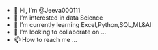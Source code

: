 - 👋 Hi, I’m @Jeeva000111
- 👀 I’m interested in data Science  
- 🌱 I’m currently learning Excel,Python,SQL,ML&AI
- 💞️ I’m looking to collaborate on ...
- 📫 How to reach me ...

<!---
Jeeva000111/Jeeva000111 is a ✨ special ✨ repository because its `README.md` (this file) appears on your GitHub profile.
You can click the Preview link to take a look at your changes.
--->
